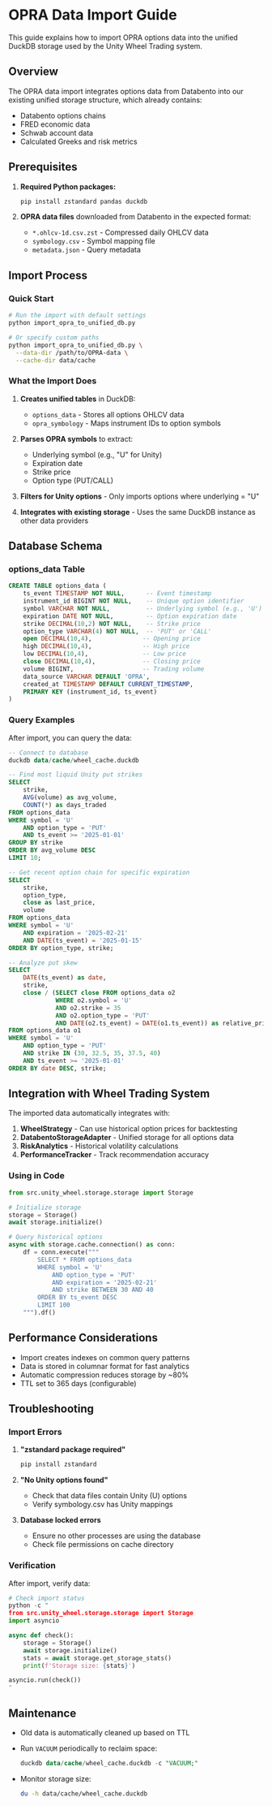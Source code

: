 # OPRA Data Import Guide

This guide explains how to import OPRA options data into the unified DuckDB storage used by the Unity Wheel Trading system.

## Overview

The OPRA data import integrates options data from Databento into our existing unified storage structure, which already contains:
- Databento options chains
- FRED economic data
- Schwab account data
- Calculated Greeks and risk metrics

## Prerequisites

1. **Required Python packages:**
   ```bash
   pip install zstandard pandas duckdb
   ```

2. **OPRA data files** downloaded from Databento in the expected format:
   - `*.ohlcv-1d.csv.zst` - Compressed daily OHLCV data
   - `symbology.csv` - Symbol mapping file
   - `metadata.json` - Query metadata

## Import Process

### Quick Start

```bash
# Run the import with default settings
python import_opra_to_unified_db.py

# Or specify custom paths
python import_opra_to_unified_db.py \
  --data-dir /path/to/OPRA-data \
  --cache-dir data/cache
```

### What the Import Does

1. **Creates unified tables** in DuckDB:
   - `options_data` - Stores all options OHLCV data
   - `opra_symbology` - Maps instrument IDs to option symbols

2. **Parses OPRA symbols** to extract:
   - Underlying symbol (e.g., "U" for Unity)
   - Expiration date
   - Strike price
   - Option type (PUT/CALL)

3. **Filters for Unity options** - Only imports options where underlying = "U"

4. **Integrates with existing storage** - Uses the same DuckDB instance as other data providers

## Database Schema

### options_data Table
```sql
CREATE TABLE options_data (
    ts_event TIMESTAMP NOT NULL,      -- Event timestamp
    instrument_id BIGINT NOT NULL,    -- Unique option identifier
    symbol VARCHAR NOT NULL,          -- Underlying symbol (e.g., 'U')
    expiration DATE NOT NULL,         -- Option expiration date
    strike DECIMAL(10,2) NOT NULL,    -- Strike price
    option_type VARCHAR(4) NOT NULL,  -- 'PUT' or 'CALL'
    open DECIMAL(10,4),              -- Opening price
    high DECIMAL(10,4),              -- High price
    low DECIMAL(10,4),               -- Low price
    close DECIMAL(10,4),             -- Closing price
    volume BIGINT,                   -- Trading volume
    data_source VARCHAR DEFAULT 'OPRA',
    created_at TIMESTAMP DEFAULT CURRENT_TIMESTAMP,
    PRIMARY KEY (instrument_id, ts_event)
)
```

### Query Examples

After import, you can query the data:

```sql
-- Connect to database
duckdb data/cache/wheel_cache.duckdb

-- Find most liquid Unity put strikes
SELECT
    strike,
    AVG(volume) as avg_volume,
    COUNT(*) as days_traded
FROM options_data
WHERE symbol = 'U'
    AND option_type = 'PUT'
    AND ts_event >= '2025-01-01'
GROUP BY strike
ORDER BY avg_volume DESC
LIMIT 10;

-- Get recent option chain for specific expiration
SELECT
    strike,
    option_type,
    close as last_price,
    volume
FROM options_data
WHERE symbol = 'U'
    AND expiration = '2025-02-21'
    AND DATE(ts_event) = '2025-01-15'
ORDER BY option_type, strike;

-- Analyze put skew
SELECT
    DATE(ts_event) as date,
    strike,
    close / (SELECT close FROM options_data o2
             WHERE o2.symbol = 'U'
             AND o2.strike = 35
             AND o2.option_type = 'PUT'
             AND DATE(o2.ts_event) = DATE(o1.ts_event)) as relative_price
FROM options_data o1
WHERE symbol = 'U'
    AND option_type = 'PUT'
    AND strike IN (30, 32.5, 35, 37.5, 40)
    AND ts_event >= '2025-01-01'
ORDER BY date DESC, strike;
```

## Integration with Wheel Trading System

The imported data automatically integrates with:

1. **WheelStrategy** - Can use historical option prices for backtesting
2. **DatabentoStorageAdapter** - Unified storage for all options data
3. **RiskAnalytics** - Historical volatility calculations
4. **PerformanceTracker** - Track recommendation accuracy

### Using in Code

```python
from src.unity_wheel.storage.storage import Storage

# Initialize storage
storage = Storage()
await storage.initialize()

# Query historical options
async with storage.cache.connection() as conn:
    df = conn.execute("""
        SELECT * FROM options_data
        WHERE symbol = 'U'
            AND option_type = 'PUT'
            AND expiration = '2025-02-21'
            AND strike BETWEEN 30 AND 40
        ORDER BY ts_event DESC
        LIMIT 100
    """).df()
```

## Performance Considerations

- Import creates indexes on common query patterns
- Data is stored in columnar format for fast analytics
- Automatic compression reduces storage by ~80%
- TTL set to 365 days (configurable)

## Troubleshooting

### Import Errors

1. **"zstandard package required"**
   ```bash
   pip install zstandard
   ```

2. **"No Unity options found"**
   - Check that data files contain Unity (U) options
   - Verify symbology.csv has Unity mappings

3. **Database locked errors**
   - Ensure no other processes are using the database
   - Check file permissions on cache directory

### Verification

After import, verify data:

```python
# Check import status
python -c "
from src.unity_wheel.storage.storage import Storage
import asyncio

async def check():
    storage = Storage()
    await storage.initialize()
    stats = await storage.get_storage_stats()
    print(f'Storage size: {stats}')

asyncio.run(check())
"
```

## Maintenance

- Old data is automatically cleaned up based on TTL
- Run `VACUUM` periodically to reclaim space:
  ```sql
  duckdb data/cache/wheel_cache.duckdb -c "VACUUM;"
  ```

- Monitor storage size:
  ```bash
  du -h data/cache/wheel_cache.duckdb
  ```
